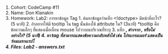 1. Cohort: CodeCamp #11
2. Name: Don Klanakin
3. Homework:
      Lab2: การหาข้อมูล Tag
            1. ค้นหาข้อมูลว่าแท็ก <!doctype> มีหน้าที่อะไร? (5 นาที)
            2. ถ้าอยากให้มี tooltip ใน tag นั้นต้องใช้ attribute ใด? (3นาที)
                  *tooltip คือข้อความเล็กๆ ที่แสดงเมื่อเลื่อน mouse ไปวางบนบริเวณที่ระบุ
            3. แท็ก <b>, <i> ต่างจาก <strong>, <em> หรือไม่ อย่างไร? (5 นาที)
            4. หา tag ที่สามารถแสดงข้อความกลับหลังได้
                  เช่น โปรแกรมเมอร์ แสดงเป็น ร์อมเมรกแรปโ
4. Files:
      Lab2 - answers.txt